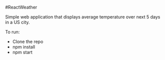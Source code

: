 #ReactWeather

Simple web application that displays average temperature over next 5 days in a US city.

To run:
- Clone the repo
- npm install
- npm start
